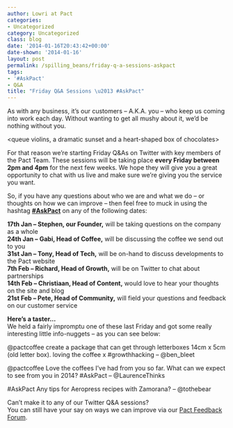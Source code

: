 ```yaml
---
author: Lowri at Pact
categories:
- Uncategorized
category: Uncategorized
class: blog
date: '2014-01-16T20:43:42+00:00'
date-shown: '2014-01-16'
layout: post
permalink: /spilling_beans/friday-q-a-sessions-askpact
tags:
- '#AskPact'
- Q&A
title: "Friday Q&A Sessions \u2013 #AskPact"
---
```


As with any business, it’s our customers – A.K.A. you – who keep us coming
into work each day. Without wanting to get all mushy about it, we’d be nothing
without you.

<queue violins, a dramatic sunset and a heart-shaped box of chocolates>

For that reason we’re starting Friday Q&As on Twitter with key members of the
Pact Team. These sessions will be taking place **every Friday between 2pm and
4pm** for the next few weeks. We hope they will give you a great opportunity
to chat with us live and make sure we’re giving you the service you want.

So, if you have any questions about who we are and what we do – or thoughts on
how we can improve – then feel free to muck in using the hashtag
[**#AskPact**](https://twitter.com/search?src=typd&q=askpact) on any of the
following dates:

**17th Jan – Stephen, our Founder,** will be taking questions on the company
as a whole  
**24th Jan – Gabi, Head of Coffee,** will be discussing the coffee we send out
to you  
**31st Jan – Tony, Head of Tech,** will be on-hand to discuss developments to
the Pact website  
**7th Feb – Richard, Head of Growth,** will be on Twitter to chat about
partnerships  
**14th Feb – Christiaan, Head of Content,** would love to hear your thoughts
on the site and blog  
**21st Feb – Pete, Head of Community,** will field your questions and feedback
on our customer service

**Here’s a taster…**  
We held a fairly impromptu one of these last Friday and got some really
interesting little info-nuggets – as you can see below:

@pactcoffee create a package that can get through letterboxes 14cm x 5cm (old
letter box). loving the coffee x #growthhacking – @ben_bleet

@pactcoffee Love the coffees I’ve had from you so far. What can we expect to
see from you in 2014? #AskPact – @LaurenceThinks

#AskPact Any tips for Aeropress recipes with Zamorana? – @tothebear

Can’t make it to any of our Twitter Q&A sessions?  
You can still have your say on ways we can improve via our [Pact Feedback
Forum](http://support.pactcoffee.com/).